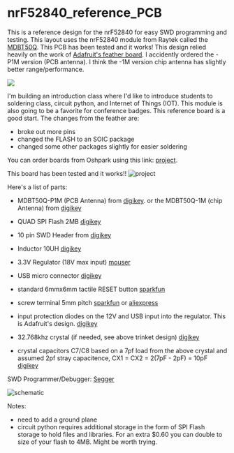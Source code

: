 # nrF52840_reference_PCB

This is a reference design for the nrF52840 for easy SWD programming and testing.  This layout uses the nrF52840 module from Raytek called the [MDBT50Q](http://www.raytac.com/upload/download_files/1bca545683ea4caf48e1ec796c09b9d9.pdf).
This PCB has been tested and it works!  This design relied heavily on the work of [Adafruit's feather board](https://www.adafruit.com/product/4062). I accidently ordered the -P1M version (PCB antenna). I think the -1M version chip antenna has slightly better range/performance.


![](https://github.com/hydronics2/nrF52840_Reference_PCB/blob/master/front_view.png)

I'm building an introduction class where I'd like to introduce students to soldering class, circuit python, and Internet of Things (IOT).  This module is also going to be a favorite for conference badges. This reference board is a good start. The changes from the feather are:
- broke out more pins
- changed the FLASH to an SOIC package
- changed some other packages slightly for easier soldering


You can order boards from Oshpark using this link: [project](https://oshpark.com/shared_projects/A5jKStz9).  

This board has been tested and it works!! ![project](https://github.com/hydronics2/nrF52840_Reference_PCB/blob/master/top_view.JPG)

Here's a list of parts:


- MDBT50Q-P1M (PCB Antenna) from [digikey](https://www.digikey.com/product-detail/en/seeed-technology-co-ltd/113990583/1597-1679-ND/9697026). 
 or the MDBT50Q-1M (chip Antenna) from [digikey](https://www.digikey.com/product-detail/en/seeed-technology-co-ltd/113990584/1597-1680-ND/9697027)
- QUAD SPI Flash 2MB [digikey](https://www.digikey.com/product-detail/en/gigadevice-semiconductor-hk-limited/GD25Q16CTIGR/1970-1010-1-ND/9484760)
- 10 pin SWD Header from [digikey](https://www.digikey.com/product-detail/en/microchip-technology/ATSAMD21E15L-AFT/1611-ATSAMD21E15L-AFTCT-ND/6832779)
- 	Inductor 10UH  [digikey](https://www.digikey.com/product-detail/en/taiyo-yuden/LBR2012T100K/587-2045-1-ND/1788992)
- 3.3V Regulator (18V max input) [mouser](https://www.mouser.com/ProductDetail/511-LDL1117S50R)

- USB micro connector [digikey](https://www.digikey.com/product-detail/en/amphenol-icc-fci/10118194-0001LF/609-4618-1-ND/2785382)
- standard 6mmx6mm tactile RESET button [sparkfun](https://www.sparkfun.com/products/97)
- screw terminal 5mm pitch [sparkfun](https://www.sparkfun.com/products/8432) or [aliexpress](https://www.aliexpress.com/wholesale?catId=0&initiative_id=SB_20190221221755&SearchText=pcb+screw+terminal)
- input protection diodes on the 12V and USB input into the regulator. This is Adafruit's design. [digikey](https://www.digikey.com/product-detail/en/diodes-incorporated/B130-13-F/B130-FDICT-ND/815318)
- 32.768khz crystal (if needed, see above trinket design) [digikey](https://www.digikey.com/product-detail/en/epson/FC-135-32.7680KA-AG3/SER4086DKR-ND/6132726)
- crystal capacitors C7/C8 based on a 7pf load from the above crystal and assumed 2pf stray capacitence, CX1 = CX2 = 2(7pF - 2pF) = 10pF [digikey](https://www.digikey.com/product-detail/en/wurth-electronics-inc/885012006051/732-7793-1-ND/5454420)


SWD Programmer/Debugger: [Segger](https://www.digikey.com/product-detail/en/segger-microcontroller-systems/8.08.91-J-LINK-EDU-MINI/899-1061-ND/7387472)

![schematic](https://github.com/hydronics2/nrF52840_Reference_PCB/blob/master/reference_PCB_schematic.JPG)

Notes:
- need to add a ground plane
- circuit python requires additional storage in the form of SPI Flash storage to hold files and libraries. For an extra $0.60 you can double to size of your flash to 4MB. Might be worth trying.

